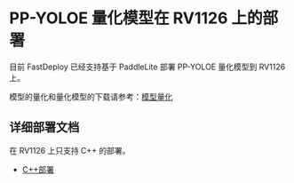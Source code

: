 # PP-YOLOE  量化模型在 RV1126 上的部署
目前 FastDeploy 已经支持基于 PaddleLite 部署 PP-YOLOE  量化模型到 RV1126 上。

模型的量化和量化模型的下载请参考：[模型量化](../quantize/README.md)


## 详细部署文档

在 RV1126 上只支持 C++ 的部署。

- [C++部署](cpp)
